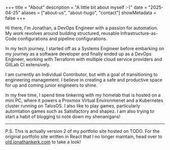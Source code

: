 +++
title = "About"
description = "A little bit about myself :-)"
date = "2025-04-25"
aliases = ["about-us", "about-hugo", "contact"]
showMetadata = false
+++

Hi there, I'm Jonathan, a DevOps Engineer with a passion for automation. My work revolves around building structured, reusable Infrastructure-as-Code configurations and pipeline configurations.

In my tech journey, I started off as a Systems Engineer before embarking on my journey as a software developer and finally ended up as a DevOps Engineer, working with Terraform with multiple cloud service providers and GitLab CI extensively.

I am currently an Individual Contributor, but with a goal of transitioning to engineering management. I believe in creating a safe and productive space for up and coming junior engineers to shine.

In my free time, I spend time tinkering with my homelab that is hosted on a mini PC, where it powers a Proxmox Virtual Environmenet and a Kubernetes cluster running on TalosOS. I also like to play games, particularly automtation games such as Satisfactory and shapez. I am also trying to start a habit of blogging to note down my shenanigans!


---


P.S. This is actually version 2 of my portfolio site hosted on TODO. For the original portfolio site written in React that I no longer maintain, head over to [old.jonathankerk.com](https://old.jonathankerk.com) to take a look!